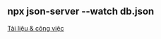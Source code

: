 ## npx json-server --watch db.json

<a href='https://telegra.ph/Git-Base-11-07'>Tài liệu & công việc</a>